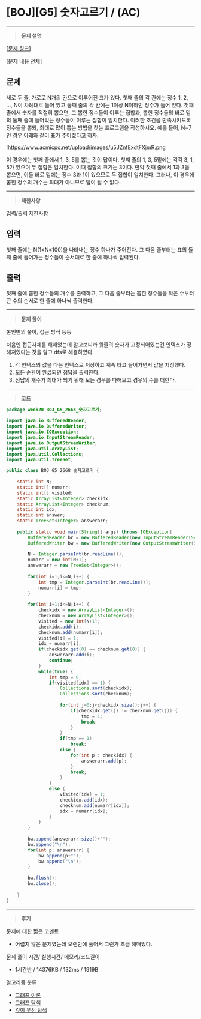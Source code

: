 # [BOJ][G5] 숫자고르기 / (AC)

---

> **문제 설명**
> 

[[문제 링크](https://www.acmicpc.net/problem/2668)]

[문제 내용 전체]

## 문제

세로 두 줄, 가로로 N개의 칸으로 이루어진 표가 있다. 첫째 줄의 각 칸에는 정수 1, 2, …, N이 차례대로 들어 있고 둘째 줄의 각 칸에는 1이상 N이하인 정수가 들어 있다. 첫째 줄에서 숫자를 적절히 뽑으면, 그 뽑힌 정수들이 이루는 집합과, 뽑힌 정수들의 바로 밑의 둘째 줄에 들어있는 정수들이 이루는 집합이 일치한다. 이러한 조건을 만족시키도록 정수들을 뽑되, 최대로 많이 뽑는 방법을 찾는 프로그램을 작성하시오. 예를 들어, N=7인 경우 아래와 같이 표가 주어졌다고 하자.

!https://www.acmicpc.net/upload/images/u5JZnfExdtFXjmR.png

이 경우에는 첫째 줄에서 1, 3, 5를 뽑는 것이 답이다. 첫째 줄의 1, 3, 5밑에는 각각 3, 1, 5가 있으며 두 집합은 일치한다. 이때 집합의 크기는 3이다. 만약 첫째 줄에서 1과 3을 뽑으면, 이들 바로 밑에는 정수 3과 1이 있으므로 두 집합이 일치한다. 그러나, 이 경우에 뽑힌 정수의 개수는 최대가 아니므로 답이 될 수 없다.

---

> **제한사항**
> 

입력/출력 제한사항

## 입력

첫째 줄에는 N(1≤N≤100)을 나타내는 정수 하나가 주어진다. 그 다음 줄부터는 표의 둘째 줄에 들어가는 정수들이 순서대로 한 줄에 하나씩 입력된다.

## 출력

첫째 줄에 뽑힌 정수들의 개수를 출력하고, 그 다음 줄부터는 뽑힌 정수들을 작은 수부터 큰 수의 순서로 한 줄에 하나씩 출력한다.

---

> **문제 풀이**
> 

본인만의 풀이, 접근 방식 등등

처음엔 접근자체를 해매었는데 알고보니까 윗줄의 숫자가 고정되어있는건 인덱스가 정해져있다는 것을 알고 dfs로 해결하였다.

1. 각 인덱스의 값을 다음 인덱스로 저장하고 계속 타고 들어가면서 값을 지정했다.
2. 모든 순환이 완료되면 정답을 출력한다.
3. 정답의 개수가 최대가 되기 위해 모든 경우를 다해보고 경우의 수를 더한다.

---

> **코드**
> 

```java
package week20.BOJ_G5_2668_숫자고르기;

import java.io.BufferedReader;
import java.io.BufferedWriter;
import java.io.IOException;
import java.io.InputStreamReader;
import java.io.OutputStreamWriter;
import java.util.ArrayList;
import java.util.Collections;
import java.util.TreeSet;

public class BOJ_G5_2668_숫자고르기 {
	
	static int N;
	static int[] numarr;
	static int[] visited;
	static ArrayList<Integer> checkidx;
	static ArrayList<Integer> checknum;
	static int idx;
	static int answer;
	static TreeSet<Integer> answerarr;
	
	public static void main(String[] args) throws IOException{
		BufferedReader br = new BufferedReader(new InputStreamReader(System.in));
		BufferedWriter bw = new BufferedWriter(new OutputStreamWriter(System.out));
		
		N = Integer.parseInt(br.readLine());
		numarr = new int[N+1];
		answerarr = new TreeSet<Integer>();
		
		for(int i=1;i<=N;i++) {
			int tmp = Integer.parseInt(br.readLine());
			numarr[i] = tmp;
		}
		
		for(int i=1;i<=N;i++) {
			checkidx = new ArrayList<Integer>();
			checknum = new ArrayList<Integer>();
			visited = new int[N+1];
			checkidx.add(i);
			checknum.add(numarr[i]);
			visited[i] = 1;
			idx = numarr[i];
			if(checkidx.get(0) == checknum.get(0)) {
				answerarr.add(i);
				continue;
			}
			while(true) {
				int tmp = 0;
				if(visited[idx] == 1) {
					Collections.sort(checkidx);
					Collections.sort(checknum);
					
					for(int j=0;j<checkidx.size();j++) {
						if(checkidx.get(j) != checknum.get(j)) {
							tmp = 1;
							break;
						}
					}
					if(tmp == 1)
						break;
					else {
						for(int p : checkidx) {
							answerarr.add(p);
						}
						break;
					}
				}
				else {
					visited[idx] = 1;
					checkidx.add(idx);
					checknum.add(numarr[idx]);
					idx = numarr[idx];
				}
			}
		}
		
		bw.append(answerarr.size()+"");
		bw.append("\n");
		for(int p: answerarr) {
			bw.append(p+"");
			bw.append("\n");
		}
		
		bw.flush();
		bw.close();
		
	}
}

```

---

> **후기**
> 

문제에 대한 짧은 코멘트

- 어렵지 않은 문제였는데 오랜만에 풀어서 그런가 조금 해매었다.

문제 풀이 시간/ 실행시간/ 메모리/코드길이

- 1시간반 / 14376KB / 132ms / 1919B

알고리즘 분류

- [그래프 이론](https://www.acmicpc.net/problem/tag/7)
- [그래프 탐색](https://www.acmicpc.net/problem/tag/11)
- [깊이 우선 탐색](https://www.acmicpc.net/problem/tag/127)